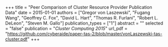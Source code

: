 +++
title = "Peer Comparison of Cluster Resource Provider Publication Data"
date = 2015-01-01
authors = ["Gregor von Laszewski", "Fugang Wang", "Geoffrey C. Fox", "David L. Hart", "Thomas R. Furlani", "Robert L. DeLeon", "Steven M. Gallo"]
publication_types = ["1"]
abstract = ""
selected = "false"
publication = "*Cluster Computing 2015*"
url_pdf = "https://github.com/cyberaide/paper-tas-2/blob/master/vonLaszewski-tas-cluster.pdf"
+++

